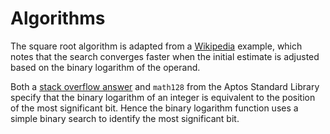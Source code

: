 # Algorithms

The square root algorithm is adapted from a [Wikipedia] example, which notes
that the search converges faster when the initial estimate is adjusted based on
the binary logarithm of the operand.

Both a [stack overflow answer] and `math128` from the Aptos Standard Library
specify that the binary logarithm of an integer is equivalent to the position of
the most significant bit. Hence the binary logarithm function uses a simple
binary search to identify the most significant bit.

[stack overflow answer]: https://stackoverflow.com/a/994709
[wikipedia]: https://en.wikipedia.org/wiki/Integer_square_root#Example_implementation_in_C
